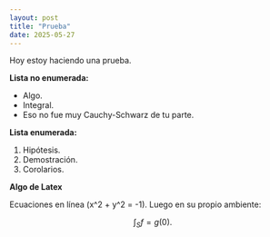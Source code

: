 ```yaml
---
layout: post
title: "Prueba"
date: 2025-05-27
---
```


Hoy estoy haciendo una prueba.

**Lista no enumerada:**
- Algo.
- Integral.
- Eso no fue muy Cauchy-Schwarz de tu parte.

**Lista enumerada:**
1. Hipótesis.
2. Demostración.
3. Corolarios.

**Algo de Latex**

Ecuaciones en línea \(x^2 + y^2 = -1\). Luego en su propio ambiente:

$$
\int_{S} f = g(0).
$$